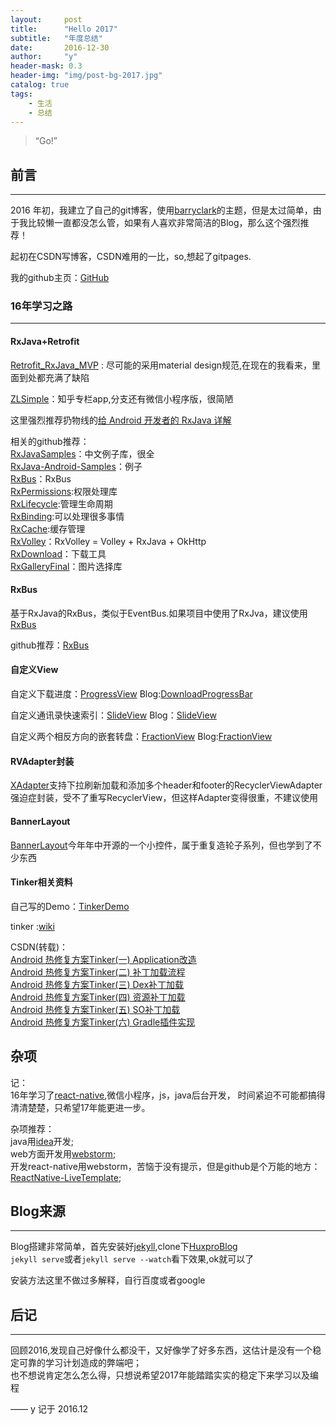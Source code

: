```yaml
---
layout:     post
title:      "Hello 2017"
subtitle:   "年度总结"
date:       2016-12-30
author:     "y"
header-mask: 0.3
header-img: "img/post-bg-2017.jpg"
catalog: true
tags:
    - 生活
    - 总结
---
```


> “Go!”

## 前言
---

2016 年初，我建立了自己的git博客，使用[barryclark](https://github.com/barryclark)的主题，但是太过简单，由于我比较懒一直都没怎么管，如果有人喜欢非常简洁的Blog，那么这个强烈推荐！

起初在CSDN写博客，CSDN难用的一比，so,想起了gitpages.

我的github主页：[GitHub](https://github.com/7449)

### 16年学习之路
---

#### RxJava+Retrofit

[Retrofit_RxJava_MVP](https://github.com/7449/Retrofit_RxJava_MVP) : 尽可能的采用material design规范,在现在的我看来，里面到处都充满了缺陷

[ZLSimple](https://github.com/7449/ZLSimple)：知乎专栏app,分支还有微信小程序版，很简陋

这里强烈推荐扔物线的[给 Android 开发者的 RxJava 详解](http://gank.io/post/560e15be2dca930e00da1083)

相关的github推荐：<br>
[RxJavaSamples](https://github.com/THEONE10211024/RxJavaSamples)：中文例子库，很全<br>
[RxJava-Android-Samples](https://github.com/kaushikgopal/RxJava-Android-Samples)：例子<br>
[RxBus](https://github.com/AndroidKnife/RxBus)：RxBus <br>
[RxPermissions](https://github.com/tbruyelle/RxPermissions):权限处理库<br>
[RxLifecycle](https://github.com/trello/RxLifecycle):管理生命周期<br>
[RxBinding](https://github.com/JakeWharton/RxBinding):可以处理很多事情<br>
[RxCache](https://github.com/VictorAlbertos/RxCache):缓存管理<br>
[RxVolley](https://github.com/kymjs/RxVolley)：RxVolley = Volley + RxJava + OkHttp<br>
[RxDownload](https://github.com/ssseasonnn/RxDownload)：下载工具<br>
[RxGalleryFinal](https://github.com/FinalTeam/RxGalleryFinal)：图片选择库<br>


#### RxBus

基于RxJava的RxBus，类似于EventBus.如果项目中使用了RxJva，建议使用[RxBus](https://7449.github.io/2016/10/05/Android_RxBus/)

github推荐：[RxBus](https://github.com/AndroidKnife/RxBus)
 
#### 自定义View

自定义下载进度：[ProgressView](https://github.com/7449/ProgressView) Blog:[DownloadProgressBar](https://7449.github.io/2016/10/07/Android_DownloadProgressBar/)

自定义通讯录快速索引：[SlideView](https://github.com/7449/SlideView) Blog：[SlideView](https://7449.github.io/2016/10/07/Android_SlideView/)

自定义两个相反方向的嵌套转盘：[FractionView](https://github.com/7449/FractionView) Blog:[FractionView](https://7449.github.io/2016/10/26/Android_FractionView/)

#### RVAdapter封装

[XAdapter](https://github.com/7449/XAdapter)支持下拉刷新加载和添加多个header和footer的RecyclerViewAdapter<br>
强迫症封装，受不了重写RecyclerView，但这样Adapter变得很重，不建议使用

#### BannerLayout

[BannerLayout](https://github.com/7449/BannerLayout)今年年中开源的一个小控件，属于重复造轮子系列，但也学到了不少东西

#### Tinker相关资料

自己写的Demo：[TinkerDemo](https://github.com/7449/AndroidDevelop/tree/master/TinkerDemo) 

tinker :[wiki](https://github.com/Tencent/tinker/wiki)

CSDN(转载)： <br>
[Android 热修复方案Tinker(一) Application改造](http://blog.csdn.net/l2show/article/details/53187548)<br>
[Android 热修复方案Tinker(二) 补丁加载流程](http://blog.csdn.net/l2show/article/details/53240023)<br>
[Android 热修复方案Tinker(三) Dex补丁加载](http://blog.csdn.net/l2show/article/details/53307523)<br>
[Android 热修复方案Tinker(四) 资源补丁加载](http://blog.csdn.net/l2show/article/details/53454933)<br>
[Android 热修复方案Tinker(五) SO补丁加载](http://blog.csdn.net/l2show/article/details/53573945 )<br>
[Android 热修复方案Tinker(六) Gradle插件实现](http://blog.csdn.net/l2show/article/details/53925543)

## 杂项

记：<br>
16年学习了[react-native](https://github.com/facebook/react-native),微信小程序，js，java后台开发，
时间紧迫不可能都搞得清清楚楚，只希望17年能更进一步。

杂项推荐：<br>
java用[idea](http://www.jetbrains.com/idea/)开发;<br>
web方面开发用[webstorm](http://www.jetbrains.com/webstorm/);<br>
开发react-native用webstorm，苦恼于没有提示，但是github是个万能的地方：[ReactNative-LiveTemplate](https://github.com/virtoolswebplayer/ReactNative-LiveTemplate);


## Blog来源
---

Blog搭建非常简单，首先安装好[jekyll](http://jekyll.com.cn/),clone下[HuxproBlog](https://github.com/Huxpro/huxpro.github.io)<br>
`jekyll serve`或者`jekyll serve --watch`看下效果,ok就可以了

安装方法这里不做过多解释，自行百度或者google


## 后记
---

回顾2016,发现自己好像什么都没干，又好像学了好多东西，这估计是没有一个稳定可靠的学习计划造成的弊端吧；<br>
也不想说肯定怎么怎么得，只想说希望2017年能踏踏实实的稳定下来学习以及编程

—— y 记于 2016.12


